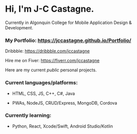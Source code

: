 # Hi, I'm J-C Castagne.

Currently in Algonquin College for Mobile Application Design & Development.

### My Portfolio: https://jccastagne.github.io/Portfolio/

Dribbble: https://dribbble.com/jccastagne

Hire me on Fiver: https://fiverr.com/jccastagne


Here are my current *public* personal projects.

### Current languages/platforms:

- HTML, CSS, JS, C++, C#, Java

- PWAs, NodeJS, CRUD/Express, MongoDB, Cordova


### Currently learning:

- Python, React, Xcode/Swift, Android Studio/Kotlin


